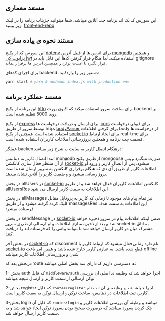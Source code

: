 ## مستند معماری

این سورس کد بک اند برنامه چت آنلاین میباشد. شما میتوانید جزیئات برنامه را در لینک زیر ببینید:
[front-end-repo](https://gitlab.com/reza7929/apk-chat-front)

## مستند نحوه ی پیاده سازی

این سورس کد از پکیج [dotenv](https://www.npmjs.com/package/dotenv) برای ادرس ها از قبیل آدرس [mongodb](https://www.mongodb.com/) و همچنین [پرایوت کی jwt](https://jwt.io/introduction) استفاده میکند. لذا هنگام قرار گرفتن کدها این فایل باید در gitignore قرار بگیرد تا امنیت توکن و همچنین ادرس ها برقرار بماند.

برای اجرای کدهای backend، دستور زیر را واردکنید:

```bash
yarn start # yarn & nodemon index.js with production env
```

## مستند عملکرد برنامه

این برنامه از پکیج [http](https://www.npmjs.com/package/http) برای ساخت سرور استفاده میکند که اکنون پورت backend بر روی 5000 تنظیم شده است.

از پکیچ [express](https://www.npmjs.com/package/express) برای ارسال و دریافت درخواست ها، [cors](https://www.npmjs.com/package/cores) برای قبولی درخواست توسط سرور از طریق http، [bodyParser](https://www.npmjs.com/package/body-parser) برای گرفتن اطلاعات body از درخواست ها استفاده شده است. همچنین از پکیج [socket.io](https://www.npmjs.com/package/socket.io) برای ایجاد ارتباط real-time برای قسمت چت برنامه و همچنین بروزرسانی اطلاعات کاربران استفاده شده است.

عملگر backen درهنگام اتصال کاربر به سایت به شرح زیر میباشد:

ابتدا اتصال کاربر به دیتابیس [mongodb](https://www.mongodb.com/) از طریق پکیج [mongoose](https://www.npmjs.com/package/mongoose) صورت میگیرد و پس از آن منتظر فعال سازی کانکشن [socket-io](https://www.npmjs.com/package/socketio) میشود. پس از اتصال کاربر و ورود او اطلاعات کاربر از طریق آی دی که هنگام برقراری کانکشن به سرور ارسال شده است بروز رسانی میشود و و ضعیت کاربر را آنلاین نشان میدهد.

در بخش allUsers در [socket-io](https://www.npmjs.com/package/socketio) کانکشن اطلاعات کاربران فعال خواهد شد و از طریق allUsersRes این اطلاعات به سمت کاربر ارسال می شود

در بخش allMassages نیز تمام پیام های موجود تا زمانی که کاربر به پروفایل مقابل کلیک کرده گرفته میشود و از طریق massagesRes این اطلاعات به سمت هدف فرستاده میشود

در بخش sendMessage در [socket-io](https://www.npmjs.com/package/socketio) ضمن اینکه اطلاعات پیام در سرور ذخیره خواهد شد و بعد از ذخیره سازی اطلاعات پیام ارسالی از طریق سرور socket-io به اتاق مشترک میان دو کاربر ارسال خواهد شد تا بتوانند پیامی را که فرستاده اند را دریافت کنند.

در بخش آخر [socket-io](https://www.npmjs.com/package/socketio) که disconnect نام دارد زمانی فعال میشود که ارتباط کاربر با [socket-io](https://www.npmjs.com/package/socketio) قطع شده باشد. به عبارتی کاربر خارج شده باشد و همین امر باعت offline شدن و بروزرسانی اطلاعات کاربر میباشد

دربخش بعد که route ها دسترسی داریم که دارای سه بخش اصلی میباشد:

1- بخش auth که فایل `middleware/auth` اجرا خواهد شد که وظیفه ی اصلی آن بررسی توکن ارسالی از سمت کاربر و ارسال نتیجه میباشد

2-بخش register که فایل `routes/register` اجرا خواهد شد و وظیفه ی آن ثبت نام کاربر، ثبت اطلاعات در دیتابیس، ساخت توکن و ارسال توکن به سمت کاربر است.

3-بخش login که فایل آن `routes/login` میباشد و وظیفه آن بررسی اطلاعات کاربر و چک کردن پسورد میباشد که درصورت صحیح بودن پسورد توکن ایجاد خواهد شد و به سمت کاربر ارسال خواهد شد.

